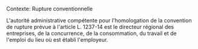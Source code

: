 Contexte: Rupture conventionnelle

L'autorité administrative compétente pour l'homologation de la convention de rupture prévue à l'article L. 1237-14 est le directeur régional des entreprises, de la concurrence, de la consommation, du travail et de l'emploi du lieu où est établi l'employeur.